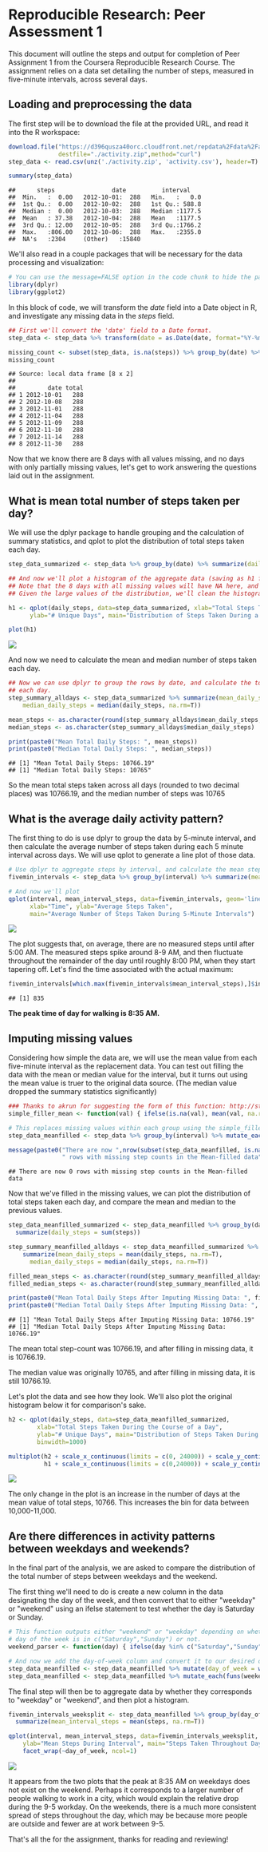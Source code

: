 # Reproducible Research: Peer Assessment 1

This document will outline the steps and output for completion of Peer Assignment 1 from the Coursera Reproducible Research Course.  The assignment relies on a data set detailing the number of steps, measured in five-minute intervals, across several days.  

## Loading and preprocessing the data

The first step will be to download the file at the provided URL, and read it into the R workspace:


```r
download.file("https://d396qusza40orc.cloudfront.net/repdata%2Fdata%2Factivity.zip", 
              destfile="./activity.zip",method="curl")
step_data <- read.csv(unz('./activity.zip', 'activity.csv'), header=T)

summary(step_data)
```

```
##      steps                date          interval     
##  Min.   :  0.00   2012-10-01:  288   Min.   :   0.0  
##  1st Qu.:  0.00   2012-10-02:  288   1st Qu.: 588.8  
##  Median :  0.00   2012-10-03:  288   Median :1177.5  
##  Mean   : 37.38   2012-10-04:  288   Mean   :1177.5  
##  3rd Qu.: 12.00   2012-10-05:  288   3rd Qu.:1766.2  
##  Max.   :806.00   2012-10-06:  288   Max.   :2355.0  
##  NA's   :2304     (Other)   :15840
```

We'll also read in a couple packages that will be necessary for the data processing and visualization:


```r
# You can use the message=FALSE option in the code chunk to hide the package load messages when knitting..
library(dplyr)
library(ggplot2)
```

In this block of code, we will transform the *date* field into a Date object in R, and investigate any missing data in the *steps* field. 


```r
## First we'll convert the 'date' field to a Date format. 
step_data <- step_data %>% transform(date = as.Date(date, format="%Y-%m-%d"))

missing_count <- subset(step_data, is.na(steps)) %>% group_by(date) %>% summarize(total = n())
missing_count
```

```
## Source: local data frame [8 x 2]
## 
##         date total
## 1 2012-10-01   288
## 2 2012-10-08   288
## 3 2012-11-01   288
## 4 2012-11-04   288
## 5 2012-11-09   288
## 6 2012-11-10   288
## 7 2012-11-14   288
## 8 2012-11-30   288
```
  
Now that we know there are 8 days with all values missing, and no days with only partially missing values, let's get to work answering the questions laid out in the assignment.  

## What is mean total number of steps taken per day?

We will use the dplyr package to handle grouping and the calculation of summary statistics, and qplot to plot the distribution of total steps taken each day.


```r
step_data_summarized <- step_data %>% group_by(date) %>% summarize(daily_steps = sum(steps))

## And now we'll plot a histogram of the aggregate data (saving as h1 for a multiplot later).
## Note that the 8 days with all missing values will have NA here, and won't be included in the histogram. 
## Given the large values of the distribution, we'll clean the histogram up a bit by setting the binwidth = 1000 

h1 <- qplot(daily_steps, data=step_data_summarized, xlab="Total Steps Taken During the Course of a Day", 
      ylab="# Unique Days", main="Distribution of Steps Taken During a Day", binwidth=1000)

plot(h1)
```

![](PA1_template_files/figure-html/unnamed-chunk-4-1.png) 
  
And now we need to calculate the mean and median number of steps taken each day.


```r
## Now we can use dplyr to group the rows by date, and calculate the total number of steps taken within 
## each day.
step_summary_alldays <- step_data_summarized %>% summarize(mean_daily_steps = mean(daily_steps, na.rm=T), 
    median_daily_steps = median(daily_steps, na.rm=T))

mean_steps <- as.character(round(step_summary_alldays$mean_daily_steps,2))
median_steps <- as.character(step_summary_alldays$median_daily_steps)

print(paste0("Mean Total Daily Steps: ", mean_steps))
print(paste0("Median Total Daily Steps: ", median_steps))
```

```
## [1] "Mean Total Daily Steps: 10766.19"
## [1] "Median Total Daily Steps: 10765"
```
  
So the mean total steps taken across all days (rounded to two decimal places) was 10766.19, 
and the median number of steps was 10765

## What is the average daily activity pattern?

The first thing to do is use dplyr to group the data by 5-minute interval, and then calculate the average number of steps taken during each 5 minute interval across days. We will use qplot to generate a line plot of those data.


```r
# Use dplyr to aggregate steps by interval, and calculate the mean steps within each 5-minute interval. 
fivemin_intervals <- step_data %>% group_by(interval) %>% summarize(mean_interval_steps = mean(steps, na.rm=T))

# And now we'll plot
qplot(interval, mean_interval_steps, data=fivemin_intervals, geom='line', 
      xlab="Time", ylab="Average Steps Taken", 
      main="Average Number of Steps Taken During 5-Minute Intervals")
```

![](PA1_template_files/figure-html/unnamed-chunk-6-1.png) 

  The plot suggests that, on average, there are no measured steps until after 5:00 AM. The measured steps spike around 8-9 AM, and then fluctuate throughout the remainder of the day until roughly 8:00 PM, when they start tapering off. Let's find the time associated with the actual maximum:


```r
fivemin_intervals[which.max(fivemin_intervals$mean_interval_steps),]$interval
```

```
## [1] 835
```

**The peak time of day for walking is 8:35 AM.**  


## Imputing missing values

Considering how simple the data are, we will use the mean value from each five-minute interval as the replacement data. You can test out filling the data with the mean or median value for the interval, but it turns out using the mean value is truer to the original data source.  (The median value dropped the summary statistics significantly)


```r
### Thanks to akrun for suggesting the form of this function: http://stackoverflow.com/questions/26081672/change-variable-values-by-groups-using-dplyr
simple_filler_mean <- function(val) { ifelse(is.na(val), mean(val, na.rm=TRUE), val)} 

# This replaces missing values within each group using the simple_filler() function defined above.  
step_data_meanfilled <- step_data %>% group_by(interval) %>% mutate_each(funs(simple_filler_mean), steps)

message(paste0("There are now ",nrow(subset(step_data_meanfilled, is.na(steps))),
               " rows with missing step counts in the Mean-filled data"))
```

```
## There are now 0 rows with missing step counts in the Mean-filled data
```

Now that we've filled in the missing values, we can plot the distribution of total steps taken each day, and compare the mean and median to the previous values.


```r
step_data_meanfilled_summarized <- step_data_meanfilled %>% group_by(date) %>% 
  summarize(daily_steps = sum(steps))

step_summary_meanfilled_alldays <- step_data_meanfilled_summarized %>% 
    summarize(mean_daily_steps = mean(daily_steps, na.rm=T), 
      median_daily_steps = median(daily_steps, na.rm=T))

filled_mean_steps <- as.character(round(step_summary_meanfilled_alldays$mean_daily_steps,2))
filled_median_steps <- as.character(round(step_summary_meanfilled_alldays$median_daily_steps,2))

print(paste0("Mean Total Daily Steps After Imputing Missing Data: ", filled_mean_steps))
print(paste0("Median Total Daily Steps After Imputing Missing Data: ", filled_median_steps))
```

```
## [1] "Mean Total Daily Steps After Imputing Missing Data: 10766.19"
## [1] "Median Total Daily Steps After Imputing Missing Data: 10766.19"
```

  The mean total step-count was 10766.19, and after filling in missing data, it is 10766.19.

  The median value was originally 10765, and after filling in missing data, it is still 10766.19.

  
  Let's plot the data and see how they look.  We'll also plot the original histogram below it for comparison's sake. 





```r
h2 <- qplot(daily_steps, data=step_data_meanfilled_summarized, 
        xlab="Total Steps Taken During the Course of a Day", 
        ylab="# Unique Days", main="Distribution of Steps Taken During a Day - Missing Values Imputed", 
        binwidth=1000) 

multiplot(h2 + scale_x_continuous(limits = c(0, 24000)) + scale_y_continuous(limits = c(0,20)), 
          h1 + scale_x_continuous(limits = c(0,24000)) + scale_y_continuous(limits=c(0,15)), cols=1)
```

![](PA1_template_files/figure-html/unnamed-chunk-11-1.png) 

  The only change in the plot is an increase in the number of days at the mean value of total steps, 10766.  This increases the bin for data between 10,000-11,000.  


## Are there differences in activity patterns between weekdays and weekends?

In the final part of the analysis, we are asked to compare the distribution of the total number of steps between weekdays and the weekend. 

The first thing we'll need to do is create a new column in the data designating the day of the week, and then convert that to either "weekday" or "weekend" using an ifelse statement to test whether the day is Saturday or Sunday. 
  

```r
# This function outputs either "weekend" or "weekday" depending on whether the 
# day of the week is in c("Saturday","Sunday") or not. 
weekend_parser <- function(day) { ifelse(day %in% c("Saturday","Sunday"),"weekend","weekday")}

# And now we add the day-of-week column and convert it to our desired output. 
step_data_meanfilled <- step_data_meanfilled %>% mutate(day_of_week = weekdays(date))
step_data_meanfilled <- step_data_meanfilled %>% mutate_each(funs(weekend_parser), day_of_week)
```

The final step will then be to aggregate data by whether they corresponds to "weekday" or "weekend", and then plot a histogram.


```r
fivemin_intervals_weeksplit <- step_data_meanfilled %>% group_by(day_of_week, interval) %>% 
  summarize(mean_interval_steps = mean(steps, na.rm=T))

qplot(interval, mean_interval_steps, data=fivemin_intervals_weeksplit, geom='line', 
    ylab="Mean Steps During Interval", main="Steps Taken Throughout Day: Weekend vs Weekday") + 
    facet_wrap(~day_of_week, ncol=1) 
```

![](PA1_template_files/figure-html/unnamed-chunk-13-1.png) 

It appears from the two plots that the peak at 8:35 AM on weekdays does not exist on the weekend.  Perhaps it corresponds to a larger number of people walking to work in a city, which would explain the relative drop during the 9-5 workday.  On the weekends, there is a much more consistent spread of steps throughout the day, which may be because more people are outside and fewer are at work between 9-5. 


That's all the for the assignment, thanks for reading and reviewing!

